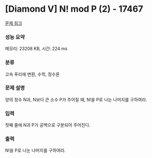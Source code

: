 # [Diamond V] N! mod P (2) - 17467 

[문제 링크](https://www.acmicpc.net/problem/17467) 

### 성능 요약

메모리: 23208 KB, 시간: 224 ms

### 분류

고속 푸리에 변환, 수학, 정수론

### 문제 설명

<p>양의 정수 N과, N보다 큰 소수 P가 주어질 때, N!을 P로 나눈 나머지를 구하여라.</p>

### 입력 

 <p>첫째 줄에 N과 P가 공백으로 구분되어 주어진다.</p>

### 출력 

 <p>N!을 P로 나눈 나머지를 구하여라.</p>

